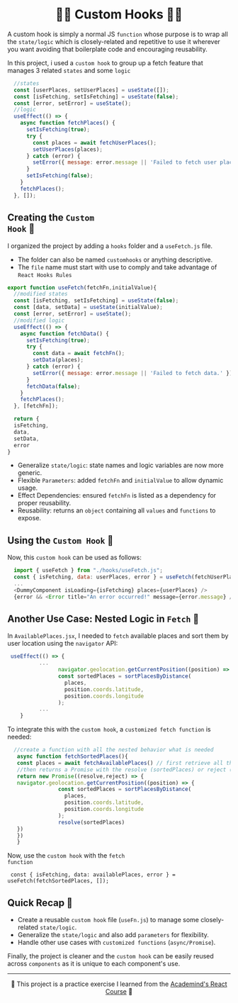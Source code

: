 <h1 align="center">🧙‍♂️ Custom Hooks 🧙‍♂️</h1>

A custom hook is simply a normal JS <code>function</code> whose purpose is to wrap all the <code>state/logic</code> which is closely-related and repetitive to use it wherever you want avoiding that boilerplate code and encouraging reusability. 

In this project, i used a <code>custom hook</code> to group up a fetch feature that manages 3 related <code>states</code> and some <code>logic</code>

```javascript
  //states
  const [userPlaces, setUserPlaces] = useState([]);
  const [isFetching, setIsFetching] = useState(false);
  const [error, setError] = useState();
  //logic
  useEffect(() => {
    async function fetchPlaces() {
      setIsFetching(true);
      try {
        const places = await fetchUserPlaces();
        setUserPlaces(places);
      } catch (error) {
        setError({ message: error.message || 'Failed to fetch user places.' });
      }
      setIsFetching(false);
    }
    fetchPlaces();
  }, []);
```

## Creating the <code>Custom Hook</code> 🔧

I organized the project by adding a <code>hooks</code> folder and a <code>useFetch.js</code> file. 

- The folder can also be named <code>customhooks</code> or anything descriptive.
- The <code>file</code> name must start with use to comply and take advantage of <code>React Hooks Rules</code>

```javascript
export function useFetch(fetchFn,initialValue){
  //modified states
  const [isFetching, setIsFetching] = useState(false);
  const [data, setData] = useState(initialValue);
  const [error, setError] = useState();
  //modified logic
  useEffect(() => {
    async function fetchData() {
      setIsFetching(true);
      try {
        const data = await fetchFn();
        setData(places);
      } catch (error) {
        setError({ message: error.message || 'Failed to fetch data.' });
      }
      fetchData(false);
    }
    fetchPlaces();
  }, [fetchFn]);

  return {
  isFetching,
  data,
  setData,
  error
}
```

- Generalize <code>state/logic</code>: state names and logic variables are now more generic.
- Flexible <code>Parameters</code>: added <code>fetchFn</code> and <code>initialValue</code> to allow dynamic usage.
- Effect Dependencies: ensured <code>fetchFn</code> is listed as a dependency for proper reusability.
- Reusability: returns an <code>object</code> containing all <code>values</code> and <code>functions</code> to expose.

## Using the <code>Custom Hook</code> 🔄

Now, this <code>custom hook</code> can be used as follows:

```javascript
  import { useFetch } from "./hooks/useFetch.js";
  const { isFetching, data: userPlaces, error } = useFetch(fetchUserPlaces, []);
  ...
  <DummyComponent isLoading={isFetching} places={userPlaces} />
  {error && <Error title="An error occurred!" message={error.message} />}
```

## Another Use Case: Nested Logic in <code>Fetch</code> 🎩
In <code>AvailablePlaces.jsx</code>, I needed to <code>fetch</code> available places and sort them by user location using the <code>navigator</code> API:

```javascript
 useEffect(() => {
          ...
                navigator.geolocation.getCurrentPosition((position) => {
                const sortedPlaces = sortPlacesByDistance(
                  places,
                  position.coords.latitude,
                  position.coords.longitude
                );
          ...
    }
```

To integrate this with the <code>custom hook</code>, a <code>customized fetch function</code> is needed:
```javascript
  //create a function with all the nested behavior what is needed
   async function fetchSortedPlaces(){
   const places = await fetchAvailablePlaces() // first retrieve all that places
   //then returns a Promise with the resolve (sortedPlaces) or reject (not handled in this case)
   return new Promise((resolve,reject) => {
   navigator.geolocation.getCurrentPosition((position) => {
                const sortedPlaces = sortPlacesByDistance(
                  places,
                  position.coords.latitude,
                  position.coords.longitude
                );
                resolve(sortedPlaces)
   })
   })
   }
```
Now, use the <code>custom hook</code> with the <code>fetch function</code>

 <code> const { isFetching, data: availablePlaces, error } = useFetch(fetchSortedPlaces, []); </code>
 
## Quick Recap 🔄

- Create a reusable <code>custom hook</code> file (<code>useFn.js</code>) to manage some closely-related <code>state/logic</code>.
- Generalize the <code>state/logic</code> and also add <code>parameters</code> for flexibility.
- Handle other use cases with <code>customized functions</code> (<code>async/Promise</code>).

Finally, the project is cleaner and the <code>custom hook</code> can be easily reused across <code>components</code> as it is unique to each component's use.


---
<p align="center">🐸 This project is a practice exercise I learned from the <a href='https://www.udemy.com/course/react-the-complete-guide-incl-redux/?couponCode=ST7MT110524'>Academind's React Course</a> 🐸</p>

